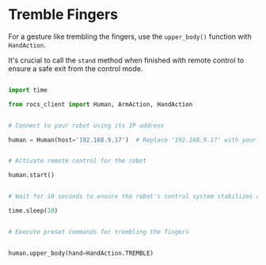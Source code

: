# Tremble Fingers

For a gesture like trembling the fingers, use the `upper_body()` function with `HandAction`.

It's crucial to call the `stand` method when finished with remote control to ensure a safe exit from the control mode.

```Python

import time

from rocs_client import Human, ArmAction, HandAction


# Connect to your robot using its IP address

human = Human(host='192.168.9.17')  # Replace '192.168.9.17' with your robot's actual IP


# Activate remote control for the robot

human.start()


# Wait for 10 seconds to ensure the robot's control system stabilizes after initiating the remote control command start().

time.sleep(10)


# Execute preset commands for trembling the fingers


human.upper_body(hand=HandAction.TREMBLE)  


```
